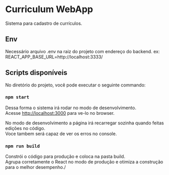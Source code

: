 # Curriculum WebApp

Sistema para cadastro de currículos.

## Env

Necessário arquivo .env na raiz do projeto com endereço do backend.
ex: REACT_APP_BASE_URL=http://localhost:3333/

## Scripts disponíveis

No diretório do projeto, você pode executar o seguinte commando:

### `npm start`

Dessa forma o sistema irá rodar no modo de desenvolvimento.\
Acesse [http://localhost:3000](http://localhost:3000) para ve-lo no browser.

No modo de desenvolvimento a página irá recarregar sozinha quando feitas edições no código.\
Voce tambem será capaz de ver os erros no console.

### `npm run build`

Constrói o código para produção e coloca na pasta build.\
Agrupa corretamente o React no modo de produção e otimiza a construção para o melhor desempenho./
